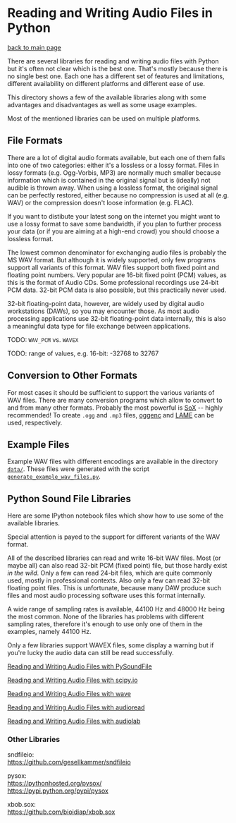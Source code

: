 Reading and Writing Audio Files in Python
=========================================

[back to main page](../README.md)

There are several libraries for reading and writing audio files with Python but
it's often not clear which is the best one. That's mostly because there is no
single best one. Each one has a different set of features and limitations,
different availability on different platforms and different ease of use.

This directory shows a few of the available libraries along with some advantages
and disadvantages as well as some usage examples.

Most of the mentioned libraries can be used on multiple platforms.

File Formats
------------

There are a lot of digital audio formats available, but each one of them falls
into one of two categories: either it's a lossless or a lossy format.  Files in
lossy formats (e.g. Ogg-Vorbis, MP3) are normally much smaller because
information which is contained in the original signal but is (ideally) not
audible is thrown away. When using a lossless format, the original signal can be
perfectly restored, either because no compression is used at all (e.g. WAV) or
the compression doesn't loose information (e.g. FLAC).

If you want to distibute your latest song on the internet you might want to use
a lossy format to save some bandwidth, if you plan to further process your data
(or if you are aiming at a high-end crowd) you should choose a lossless format.

The lowest common denominator for exchanging audio files is probably the MS WAV
format. But although it is widely supported, only few programs support all
variants of this format. WAV files support both fixed point and floating point
numbers. Very popular are 16-bit fixed point (PCM) values, as this is the format
of Audio CDs.
Some professional recordings use 24-bit PCM data. 32-bit PCM data is also
possible, but this practically never used.

32-bit floating-point data, however, are widely used by digital audio
workstations (DAWs), so you may encounter those.
As most audio processing applications use 32-bit floating-point data internally,
this is also a meaningful data type for file exchange between applications.

TODO: `WAV_PCM` vs. `WAVEX`

TODO: range of values, e.g. 16-bit: -32768 to 32767

Conversion to Other Formats
---------------------------

For most cases it should be sufficient to support the various variants of WAV
files. There are many conversion programs which allow to convert to and from
many other formats.
Probably the most powerful is [SoX](http://sox.sf.net/) -- highly recommended!
To create `.ogg` and `.mp3` files, [oggenc](http://www.vorbis.com/)
and [LAME](http://lame.sourceforge.net/) can be used, respectively.

Example Files
-------------

Example WAV files with different encodings are available in the directory
[`data/`](data/). These files were generated with the script
[`generate_example_wav_files.py`](data/generate_example_wav_files.py).

Python Sound File Libraries
---------------------------

Here are some IPython notebook files which show how to use some of the available
libraries.

Special attention is payed to the support for different variants of the WAV
format.

All of the described libraries can read and write 16-bit WAV files. Most (or
maybe all) can also read 32-bit PCM (fixed point) file, but those hardly exist
*in the wild*.
Only a few can read 24-bit files, which are quite commonly used, mostly in
professional contexts.
Also only a few can read 32-bit floating point files. This is unfortunate,
because many DAW produce such files and most audio processing software uses this
format internally.

A wide range of sampling rates is available, 44100 Hz and 48000 Hz being the
most common.
None of the libraries has problems with different sampling rates, therefore it's
enough to use only one of them in the examples, namely 44100 Hz.

Only a few libraries support WAVEX files, some display a warning but if you're
lucky the audio data can still be read successfully.

[Reading and Writing Audio Files with PySoundFile](http://nbviewer.ipython.org/urls/raw.github.com/mgeier/python-audio/master/audio-files/audio-files-with-pysoundfile.ipynb)

[Reading and Writing Audio Files with scipy.io](http://nbviewer.ipython.org/urls/raw.github.com/mgeier/python-audio/master/audio-files/audio-files-with-scipy-io.ipynb)

[Reading and Writing Audio Files with wave](http://nbviewer.ipython.org/urls/raw.github.com/mgeier/python-audio/master/audio-files/audio-files-with-wave.ipynb)

[Reading and Writing Audio Files with audioread](http://nbviewer.ipython.org/urls/raw.github.com/mgeier/python-audio/master/audio-files/audio-files-with-audioread.ipynb)

[Reading and Writing Audio Files with audiolab](http://nbviewer.ipython.org/urls/raw.github.com/mgeier/python-audio/master/audio-files/audio-files-with-audiolab.ipynb)

### Other Libraries

sndfileio:  
https://github.com/gesellkammer/sndfileio

pysox:  
https://pythonhosted.org/pysox/  
https://pypi.python.org/pypi/pysox

xbob.sox:  
https://github.com/bioidiap/xbob.sox

<!--
vim:textwidth=80
-->
